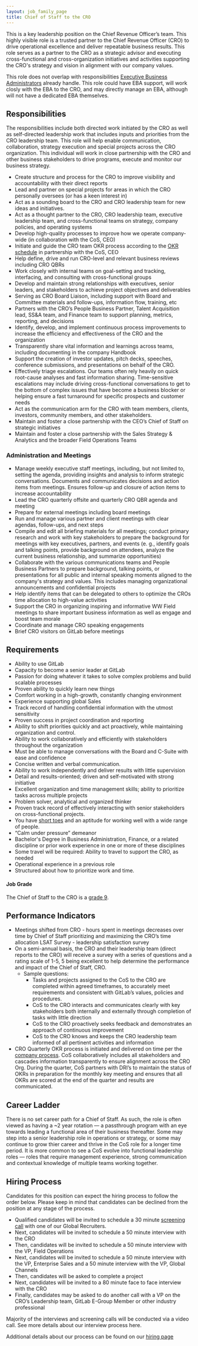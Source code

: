```yaml
---
layout: job_family_page
title: Chief of Staff to the CRO 
---
```


This is a key leadership position on the Chief Revenue Officer’s team. This highly visible role is a trusted partner to the Chief Revenue Officer (CRO) to drive operational excellence and deliver repeatable business results. This role serves as a partner to the CRO as a strategic advisor and executing cross-functional and cross-organization initiatives and activities supporting the CRO's strategy and vision in alignment with our company values.  

This role does not overlap with responsibilities [Executive Business Administrators](/job-families/people-ops/executive-business-administrator/) already handle. This role could have EBA support, will work closly with the EBA to the CRO, and may directly manage an EBA, although will not have a dedicated EBA themselves.


## Responsibilities

The responsibilities include both directed work initiated by the CRO as well as self-directed leadership work that includes inputs and priorities from the CRO leadership team.  This role will help enable communication, collaboration, strategy execution and special projects across the CRO organization. This individual will work in close partnership with the CRO and other business stakeholders to drive programs, execute and monitor our business strategy.  

* Create structure and process for the CRO to improve visibility and accountability with their direct reports 
* Lead and partner on special projects for areas in which the CRO personally oversees (or has a keen interest in)
* Act as a sounding board to the CRO and CRO leadership team for new ideas and initiatives.
* Act as a thought partner to the CRO, CRO leadership team, executive leadership team, and cross-functional teams on strategy, company policies, and operating systems
* Develop high-quality processes to improve how we operate company-wide (in collaboration with the CoS, CEO)
* Initiate and guide the CRO team OKR process according to the [OKR schedule](/company/okrs/#schedule) in partnership with the CoS, CEO
* Help define, drive and run CRO-level and relevant business reviews including CRO QBRs
* Work closely with internal teams on goal-setting and tracking, interfacing, and consulting with cross-functional groups
* Develop and maintain strong relationships with executives, senior leaders, and stakeholders to achieve project objectives and deliverables
* Serving as CRO Board Liaison, including support with Board and Committee materials and follow-ups, information flow, training, etc
* Partners with the CRO’s People Business Partner, Talent Acquisition lead, SS&A team, and Finance team to support planning, metrics, reporting, and decisions
* Identify, develop, and implement continuous process improvements to increase the efficiency and effectiveness of the CRO and the organization
* Transparently share vital information and learnings across teams, including documenting in the company Handbook
* Support the creation of investor updates, pitch decks, speeches, conference submissions, and presentations on behalf of the CRO.
* Effectively triage escalations. Our teams often rely heavily on quick root-cause analyses and fast information sharing. Time-sensitive escalations may include driving cross-functional conversations to get to the bottom of complex issues that have become a business blocker or helping ensure a fast turnaround for specific prospects and customer needs
* Act as the communication arm for the CRO with team members, clients, investors, community members, and other stakeholders.
* Maintain and foster a close partnership with the CEO’s Chief of Staff on strategic initiatives
* Maintain and foster a close partnership with the Sales Strategy & Analytics and the broader Field Operations Teams

### Administration and Meetings 
* Manage weekly executive staff meetings, including, but not limited to, setting the agenda, providing insights and analysis to inform strategic conversations. Documents and communicates decisions and action items from meetings. Ensures follow-up and closure of action items to increase accountability
* Lead the CRO quarterly offsite and quarterly CRO QBR agenda and meeting
* Prepare for external meetings including board meetings 
* Run and manage various partner and client meetings with clear agendas, follow-ups, and next steps
* Compile and edit all briefing materials for all meetings; conduct primary research and work with key stakeholders to prepare the background for meetings with key executives, partners, and events (e. g., identify goals and talking points, provide background on attendees, analyze the current business relationship, and summarize opportunities)
* Collaborate with the various communications teams and People Business Partners to prepare background, talking points, or presentations for all public and internal speaking moments aligned to the company's strategy and values.  This includes managing organizational announcements and confidential projects
* Help identify items that can be delegated to others to optimize the CROs time allocation to high-value activities
* Support the CRO in organizing inspiring and informative WW Field meetings to share important business information as well as engage and boost team morale
* Coordinate and manage CRO speaking engagements
* Brief CRO visitors on GitLab before meetings


## Requirements
* Ability to use GitLab
* Capacity to become a senior leader at GitLab 
* Passion for doing whatever it takes to solve complex problems and build scalable processes
* Proven ability to quickly learn new things 
* Comfort working in a high-growth, constantly changing environment
* Experience supporting global Sales
* Track record of handling confidential information with the utmost sensitivity
* Proven success in project coordination and reporting
* Ability to shift priorities quickly and act proactively, while maintaining organization and control.
* Ability to work collaboratively and efficiently with stakeholders throughout the organization
* Must be able to manage conversations with the Board and C-Suite with ease and confidence
* Concise written and verbal communication.  
* Ability to work independently and deliver results with little supervision
* Detail and results-oriented; driven and self-motivated with strong initiative
* Excellent organization and time management skills; ability to prioritize tasks across multiple projects
* Problem solver, analytical and organized thinker
* Proven track record of effectively interacting with senior stakeholders on cross-functional projects.  
* You have [short toes](/handbook/values/#short-toes) and an aptitude for working well with a wide range of people.
* “Calm under pressure” demeanor
* Bachelor's Degree in Business Administration, Finance, or a related discipline or prior work experience in one or more of these disciplines
* Some travel will be required: Ability to travel to support the CRO, as needed 
* Operational experience in a previous role 
* Structured about how to prioritize work and time.  


#### Job Grade

The Chief of Staff to the CRO is a [grade 9](/handbook/total-rewards/compensation/compensation-calculator/#gitlab-job-grades).


## Performance Indicators

* Meetings shifted from CRO - hours spent in meetings decreases over time by Chief of Staff prioritizing and maximizing the CRO’s time allocation
LSAT Survey - leadership satisfaction survey 
* On a semi-annual basis, the CRO and their leadership team (direct reports to the CRO) will receive a survey with a series of questions and a rating scale of 1-5, 5 being excellent to help determine the performance and impact of the Chief of Staff, CRO. 
    * Sample questions:
        * Tasks and projects assigned to the CoS to the CRO are completed within agreed timeframes, to accurately meet requirements and consistent with GitLab’s values, policies and procedures.
        * CoS to the CRO  interacts and communicates clearly with key stakeholders both internally and externally through completion of tasks with little direction
        * CoS to the CRO proactively seeks feedback and demonstrates an approach of continuous improvement
        * CoS to the CRO knows and keeps the CRO leadership team informed of all pertinent activities and information
* CRO Quarterly OKR process is initiated and delivered on time per the [company process](https://about.gitlab.com/company/okrs/#okr-process-at-gitlab). CoS collaboratively includes all stakeholders and cascades information transparently to ensure alignment across the CRO Org. During the quarter, CoS partners with DRI’s to maintain the status of OKRs in preparation for the monthly key meeting and ensures that all OKRs are scored at the end of the quarter and results are communicated. 


## Career Ladder
There is no set career path for a Chief of Staff. As such, the role is often viewed as having a ~2 year rotation — a passthrough program with an eye towards leading a functional area of their business thereafter. Some may step into a senior leadership role in operations or strategy, or some may continue to grow thier career and thrive in the CoS role for a longer time period. It is more common to see a CoS evolve into functional leadership roles — roles that require management experience, strong communication and contextual knowledge of multiple teams working together.


## Hiring Process

Candidates for this position can expect the hiring process to follow the order below. Please keep in mind that candidates can be declined from the position at any stage of the process.
* Qualified candidates will be invited to schedule a 30 minute [screening call](/handbook/hiring/interviewing/#screening-call) with one of our Global Recruiters.
* Next, candidates will be invited to schedule a 50 minute interview with the CRO
* Then, candidates will be invited to schedule a 50 minute interview with the VP, Field Operations
* Next, candidates will be invited to schedule a 50 minute interview with the VP, Enterprise Sales and a 50 minute interview with the VP, Global Channels
* Then, candidates will be asked to complete a project
* Next, candidates will be invited to a 80 minute face to face interview with the CRO
* Finally, candidates may be asked to do another call with a  VP on the CRO’s Leadership team, GitLab E-Group Member or other industry professional

Majority of the interviews and screening calls will be conducted via a video call. See more details about our interview process here.

Additional details about our process can be found on our [hiring page](/handbook/hiring/)


